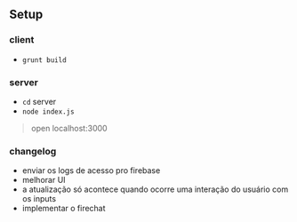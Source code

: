 ## Setup

### client

- `grunt build`

### server

- `cd` server
- `node index.js`

> open localhost:3000


### changelog

- enviar os logs de acesso pro firebase
- melhorar UI
- a atualização só acontece quando ocorre uma interação do usuário com os inputs
- implementar o firechat
